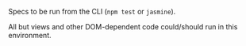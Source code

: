 Specs to be run from the CLI (`npm test` or `jasmine`).

All but views and other DOM-dependent code could/should run in this environment.
